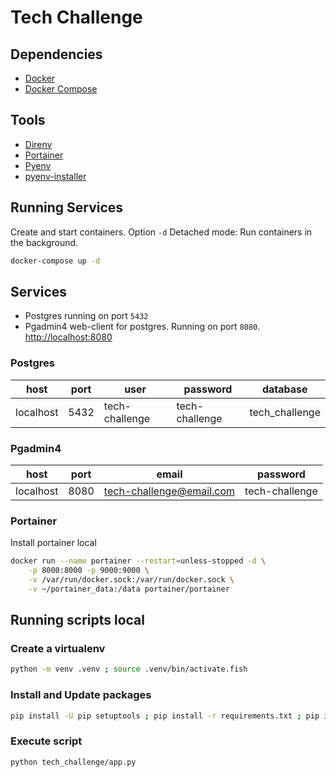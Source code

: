 # Tech Challenge

## Dependencies

* [Docker](https://docs.docker.com/engine/install/)
* [Docker Compose](https://docs.docker.com/compose/install/)

## Tools

* [Direnv](https://direnv.net/)
* [Portainer](https://www.portainer.io/)
* [Pyenv](https://github.com/pyenv/pyenv)
* [pyenv-installer](https://github.com/pyenv/pyenv-installer)

## Running Services

Create and start containers. Option `-d` Detached mode: Run containers in the background.

```bash
docker-compose up -d
```

## Services

* Postgres running on port `5432`
* Pgadmin4 web-client for postgres. Running on port `8080`. [http://localhost:8080](http://localhost:8080)

### Postgres

| host      | port | user          | password      | database      |
|-----------|------|---------------|---------------|---------------|
| localhost | 5432 | tech-challenge | tech-challenge | tech_challenge |

### Pgadmin4

| host      | port | email                   | password      |
|-----------|------|-------------------------|---------------|
| localhost | 8080 | tech-challenge@email.com | tech-challenge |

### Portainer

Install portainer local

```bash
docker run --name portainer --restart=unless-stopped -d \
    -p 8000:8000 -p 9000:9000 \
    -v /var/run/docker.sock:/var/run/docker.sock \
    -v ~/portainer_data:/data portainer/portainer
```

## Running scripts local

### Create a virtualenv

```bash
python -m venv .venv ; source .venv/bin/activate.fish
```

### Install and Update packages

```bash
pip install -U pip setuptools ; pip install -r requirements.txt ; pip install -r requirements-dev.txt
```

### Execute script

```bash
python tech_challenge/app.py
```
